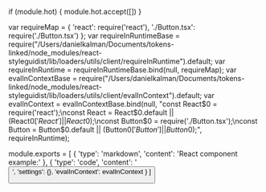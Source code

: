
if (module.hot) {
	module.hot.accept([])
}

var requireMap = {
    'react': require('react'),
    './Button.tsx': require('./Button.tsx')
};
var requireInRuntimeBase = require("/Users/danielkalman/Documents/tokens-linked/node_modules/react-styleguidist/lib/loaders/utils/client/requireInRuntime").default;
var requireInRuntime = requireInRuntimeBase.bind(null, requireMap);
var evalInContextBase = require("/Users/danielkalman/Documents/tokens-linked/node_modules/react-styleguidist/lib/loaders/utils/client/evalInContext").default;
var evalInContext = evalInContextBase.bind(null, "const React$0 = require('react');\nconst React = React$0.default || (React$0['React'] || React$0);\nconst Button$0 = require('./Button.tsx');\nconst Button = Button$0.default || (Button$0['Button'] || Button$0);", requireInRuntime);

module.exports = [
    {
        'type': 'markdown',
        'content': 'React component example:'
    },
    {
        'type': 'code',
        'content': '<Button variant="secondary" title="Decline" />',
        'settings': {},
        'evalInContext': evalInContext
    }
]
	